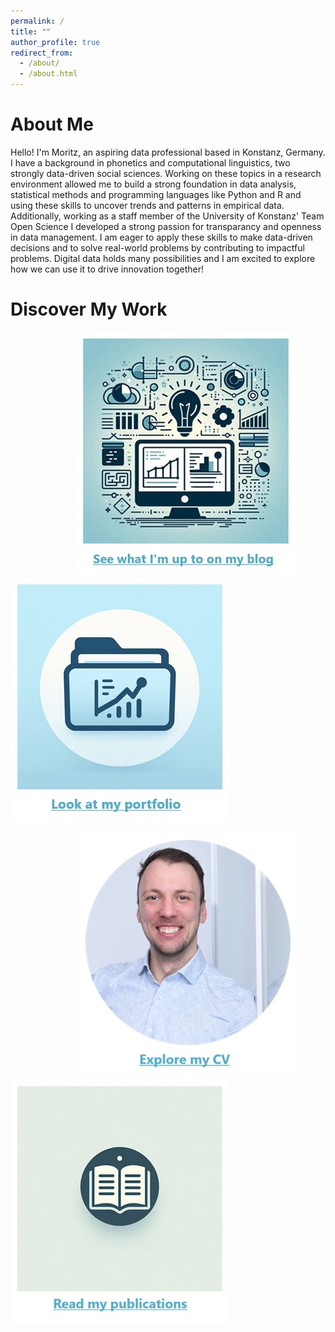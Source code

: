 ```yaml
---
permalink: /
title: ""
author_profile: true
redirect_from: 
  - /about/
  - /about.html
---
```


# About Me
Hello! I'm Moritz, an aspiring data professional based in Konstanz, Germany. I have a background in phonetics and computational linguistics, two strongly data-driven social sciences. Working on these topics in a research environment allowed me to build a strong foundation in data analysis, statistical methods and programming languages like Python and R and using these skills to uncover trends and patterns in empirical data. Additionally, working as a staff member of the University of Konstanz' Team Open Science I developed a strong passion for transparancy and openness in data management. I am eager to apply these skills to make data-driven decisions and to solve real-world problems by contributing to impactful problems. Digital data holds many possibilities and I am excited to explore how we can use it to drive innovation together!

# Discover My Work
&nbsp; &nbsp; &nbsp; &nbsp; &nbsp; &nbsp;&nbsp; &nbsp; &nbsp;&nbsp; &nbsp; &nbsp; &nbsp; &nbsp; &nbsp;[![Blog](/images/main_page/blog_caption.jpg)](https://moejakob.github.io/blog/)&nbsp; &nbsp; &nbsp; &nbsp; &nbsp; &nbsp;[![Portfolio](/images/main_page/portfolio_caption.jpg)](https://moejakob.github.io/portfolio/) 

&nbsp; &nbsp; &nbsp; &nbsp; &nbsp; &nbsp;&nbsp; &nbsp; &nbsp; &nbsp; &nbsp; &nbsp; &nbsp; &nbsp; &nbsp;[![CV](/images/main_page/cv_caption.jpg)](https://moejakob.github.io/files/JakobM_CV.pdf)&nbsp; &nbsp; &nbsp; &nbsp; &nbsp; &nbsp;[![Publications](/images/main_page/publications_caption.jpg)](https://moejakob.github.io/publications/)
